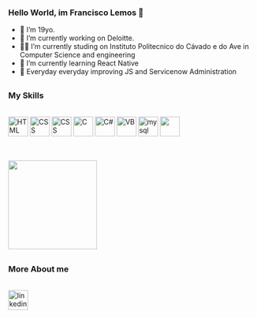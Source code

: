 ### Hello World, im Francisco Lemos 👋

- 👱 I’m 19yo.
- 🔭 I’m currently working on Deloitte.
- 👨‍🎓 I’m currently studing on Instituto Politecnico do Cávado e do Ave in Computer Science and engineering
- 🌱 I’m currently learning React Native
- 🌱 Everyday everyday improving JS and Servicenow Administration

##

### My Skills

<div style="display: inline_block"><br>
<img src="https://cdn.jsdelivr.net/gh/devicons/devicon/icons/html5/html5-original.svg" alt="HTML" width="40" height="40" style="max-width:100%; margin 0 2px;" /></img>
<img src="https://cdn.jsdelivr.net/gh/devicons/devicon/icons/css3/css3-original.svg" alt="CSS" width="40" height="40" style="max-width:100%; margin 0 2px;" /></img>
<img src="https://cdn.jsdelivr.net/gh/devicons/devicon/icons/javascript/javascript-original.svg" alt="CSS" width="40" height="40" style="max-width:100%; margin 0 2px;" /></img>
<img src="https://cdn.jsdelivr.net/gh/devicons/devicon/icons/c/c-original.svg" alt="C" width="40" height="40" style="max-width:100%; margin 0 2px;" /></img>
<img src="https://cdn.jsdelivr.net/gh/devicons/devicon/icons/csharp/csharp-original.svg" alt="C#" width="40" height="40" style="max-width:100%; margin 0 2px;" /></img>
<img src="https://cdn.jsdelivr.net/gh/devicons/devicon/icons/visualstudio/visualstudio-plain.svg" alt="VB" width="40" height="40" style="max-width:100%; margin 0 2px;" /></img>
<img src="https://cdn.jsdelivr.net/gh/devicons/devicon/icons/mysql/mysql-original.svg" alt="mysql" width="40" height="40" style="max-width:100%; margin 0 2px;" /></img>
<img src="https://cdn.jsdelivr.net/gh/devicons/devicon/icons/react/react-original.svg alt="react-native" width="40" height="40" style="max-width:100%; margin 0 2px;" />
          

</div>

##

<div style="display: inline_block"><br>
<img height="180cm" src="https://github-readme-stats.vercel.app/api/top-langs/?username=FranciscoLemos03&layout=compact&langs_count=16&theme=dark"/>
</div>

##

### More About me

<div style="display: inline_block"><br>
<a href="https://www.linkedin.com/in/francisco-lemos-461392245/">
<img src="https://cdn.jsdelivr.net/gh/devicons/devicon/icons/linkedin/linkedin-original.svg" alt="linkedin" width="40" height="40" style="max-width:100%; margin 0 2px;" /></img>
</a>
</div>
